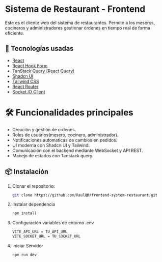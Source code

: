 # Sistema de Restaurant - Frontend

Este es el cliente web del sistema de restaurantes. Permite a los meseros, cocineros y administradores gestionar órdenes en tiempo real de forma eficiente.

## 🚀 Tecnologías usadas

- [React](https://react.dev/)
- [React Hook Form](https://react-hook-form.com/)
- [TanStack Query (React Query)](https://tanstack.com/query/latest)
- [Shadcn UI](https://ui.shadcn.dev/)
- [Tailwind CSS](https://tailwindcss.com/)
- [React Router](https://reactrouter.com/)
- [Socket.IO Client](https://socket.io/)

# 🛠️ Funcionalidades principales
- Creación y gestión de ordenes.
- Roles de usuarios(mesero, cocinero, administrador).
- Notificaciones automaticas de cambios en pedidos.
- UI moderna con Shadcn UI y Tailwind.
- Comunicación con el backend mediante WebSocket y API REST.
- Manejo de estados con Tanstack query.

## 📦 Instalación

1. Clonar el repositorio:

   ```bash
   git clone https://github.com/RaulQD/frontend-system-restaurant.git

   ```
2. Instalar dependencia

   ```bash
   npm install
   ```
3. Configuración variables de entorno .env
   
   ```bash
   VITE_API_URL = TU_API_URL
   VITE_SOCKET_URL = TU_SOCKET_URL
   ```
4. Iniciar Servidor

   ```bash
   npm run dev
   ```
   
